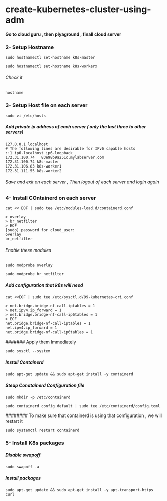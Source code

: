 # create-kubernetes-cluster-using-adm
#### Go to cloud guru , then plyaground , finall cloud server
### 2- Setup Hostname
```
sudo hostnamectl set-hostname k8s-master
```
```
sudo hostnamectl set-hostname k8s-workerx
```
###### Check it 
```
hostname
```
### 3- Setup Host file on each server
```
sudo vi /etc/hosts
```
##### Add private ip address of each server ( only the last three to other servers)

```
127.0.0.1 localhost
# The following lines are desirable for IPv6 capable hosts
::1 ip6-localhost ip6-loopback
172.31.100.74   83e98b9a251c.mylabserver.com
172.31.100.74 k8s-master
172.31.106.83 k8s-worker1
172.31.111.55 k8s-worker2
```
###### Save and exit on each server , Then logout of each server and login again

### 4- Install COntainerd on each server
```
cat << EOF | sudo tee /etc/modules-load.d/containerd.conf
```
```
> overlay
> br_netfilter
> EOF
[sudo] password for cloud_user:
overlay
br_netfilter
```
###### Enable these modules
```
sudo modprobe overlay
```
```
sudo modprobe br_netfilter
```
##### Add configuration that k8s will need
```
cat <<EOF | sudo tee /etc/sysctl.d/99-kubernetes-cri.conf
```
```
> net.bridge.bridge-nf-call-iptables = 1
> net.ipv4.ip_forward = 1
> net.bridge.bridge-nf-call-ip6tables = 1
> EOF
net.bridge.bridge-nf-call-iptables = 1
net.ipv4.ip_forward = 1
net.bridge.bridge-nf-call-ip6tables = 1
```
####### Apply them Immediately
```
sudo sysctl --system
```
##### Install Containerd
```
sudo apt-get update && sudo apt-get install -y containerd
```
##### Steup Conatainerd Configuration file
```
sudo mkdir -p /etc/containerd
```
```
sudo containerd config default | sudo tee /etc/containerd/config.toml
```
######## To make sure that containerd is using that configuration , we will restart it
```
sudo systemctl restart containerd
```
### 5- Install K8s packages
##### Disable swapoff
```
sudo swapoff -a
```
##### Install packages
```
sudo apt-get update && sudo apt-get install -y apt-transport-https curl
```

